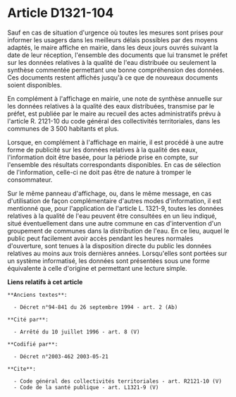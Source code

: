 # Article D1321-104

Sauf en cas de situation d'urgence où toutes les mesures sont prises pour informer les usagers dans les meilleurs délais
possibles par des moyens adaptés, le maire affiche en mairie, dans les deux jours ouvrés suivant la date de leur réception,
l'ensemble des documents que lui transmet le préfet sur les données relatives à la qualité de l'eau distribuée ou seulement
la synthèse commentée permettant une bonne compréhension des données. Ces documents restent affichés jusqu'à ce que de
nouveaux documents soient disponibles.

En complément à l'affichage en mairie, une note de synthèse annuelle sur les données relatives à la qualité des eaux
distribuées, transmise par le préfet, est publiée par le maire au recueil des actes administratifs prévu à l'article R.
2121-10 du code général des collectivités territoriales, dans les communes de 3 500 habitants et plus.

Lorsque, en complément à l'affichage en mairie, il est procédé à une autre forme de publicité sur les données relatives à la
qualité des eaux, l'information doit être basée, pour la période prise en compte, sur l'ensemble des résultats correspondants
disponibles. En cas de sélection de l'information, celle-ci ne doit pas être de nature à tromper le consommateur.

Sur le même panneau d'affichage, ou, dans le même message, en cas d'utilisation de façon complémentaire d'autres modes
d'information, il est mentionné que, pour l'application de l'article L. 1321-9, toutes les données relatives à la qualité de
l'eau peuvent être consultées en un lieu indiqué, situé éventuellement dans une autre commune en cas d'intervention d'un
groupement de communes dans la distribution de l'eau. En ce lieu, auquel le public peut facilement avoir accès pendant les
heures normales d'ouverture, sont tenues à la disposition directe du public les données relatives au moins aux trois
dernières années. Lorsqu'elles sont portées sur un système informatisé, les données sont présentées sous une forme
équivalente à celle d'origine et permettant une lecture simple.

**Liens relatifs à cet article**

	**Anciens textes**:

	  - Décret n°94-841 du 26 septembre 1994 - art. 2 (Ab)

	**Cité par**:

	  - Arrêté du 10 juillet 1996 - art. 8 (V)

	**Codifié par**:

	  - Décret n°2003-462 2003-05-21

	**Cite**:

	  - Code général des collectivités territoriales - art. R2121-10 (V)
	  - Code de la santé publique - art. L1321-9 (V)
